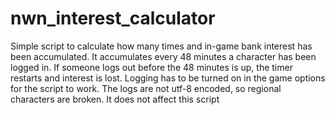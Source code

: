 # nwn_interest_calculator
Simple script to calculate how many times and in-game bank interest has been accumulated. It accumulates every 48 minutes a character has been logged in. 
If someone logs out before the 48 minutes is up, the timer restarts and interest is lost. Logging has to be turned on in the game options for the script to work.
The logs are not utf-8 encoded, so regional characters are broken. It does not affect this script
